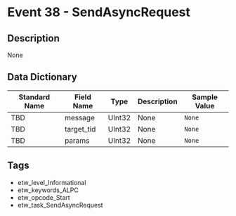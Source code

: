 # Event 38 - SendAsyncRequest

## Description
None

## Data Dictionary
|Standard Name|Field Name|Type|Description|Sample Value|
|---|---|---|---|---|
|TBD|message|UInt32|None|`None`|
|TBD|target_tid|UInt32|None|`None`|
|TBD|params|UInt32|None|`None`|

## Tags
* etw_level_Informational
* etw_keywords_ALPC
* etw_opcode_Start
* etw_task_SendAsyncRequest